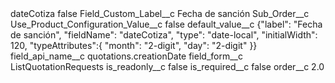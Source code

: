 <?xml version="1.0" encoding="UTF-8"?>
<CustomMetadata xmlns="http://soap.sforce.com/2006/04/metadata" xmlns:xsi="http://www.w3.org/2001/XMLSchema-instance" xmlns:xsd="http://www.w3.org/2001/XMLSchema">
    <label>dateCotiza</label>
    <protected>false</protected>
    <values>
        <field>Field_Custom_Label__c</field>
        <value xsi:type="xsd:string">Fecha de sanción</value>
    </values>
    <values>
        <field>Sub_Order__c</field>
        <value xsi:nil="true"/>
    </values>
    <values>
        <field>Use_Product_Configuration_Value__c</field>
        <value xsi:type="xsd:boolean">false</value>
    </values>
    <values>
        <field>default_value__c</field>
        <value xsi:type="xsd:string">{&quot;label&quot;: &quot;Fecha de sanción&quot;, &quot;fieldName&quot;: &quot;dateCotiza&quot;, &quot;type&quot;: &quot;date-local&quot;, &quot;initialWidth&quot;: 120, &quot;typeAttributes&quot;:{ &quot;month&quot;: &quot;2-digit&quot;, &quot;day&quot;: &quot;2-digit&quot; }}</value>
    </values>
    <values>
        <field>field_api_name__c</field>
        <value xsi:type="xsd:string">quotations.creationDate</value>
    </values>
    <values>
        <field>field_form__c</field>
        <value xsi:type="xsd:string">ListQuotationRequests</value>
    </values>
    <values>
        <field>is_readonly__c</field>
        <value xsi:type="xsd:boolean">false</value>
    </values>
    <values>
        <field>is_required__c</field>
        <value xsi:type="xsd:boolean">false</value>
    </values>
    <values>
        <field>order__c</field>
        <value xsi:type="xsd:double">2.0</value>
    </values>
</CustomMetadata>
